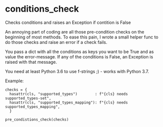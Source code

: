 # conditions_check
Checks conditions and raises an Exception if contition is False

An annoying part of coding are all those pre-condition checks on the beginning of most methods. 
To ease this pain, I wrote a small helper func to do those checks and raise an error if a check fails.

You pass a dict with all the conditions as keys you want to be True and as value the error-message. 
If any of the conditions is False, an Exception is raised with that message. 

You need at least Python 3.6 to use f-strings ;) - works with Python 3.7.

Example:
```
checks = {
  hasattr(cls, "supported_types")        : f"{cls} needs supported_types-set",
  hasattr(cls, "supported_types_mapping"): f"{cls} needs supported_types_mapping",
  }

pre_condistions_check(checks)
```
